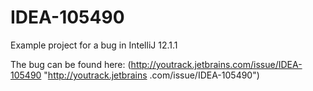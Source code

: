 IDEA-105490
========

Example project for a bug in IntelliJ 12.1.1

The bug can be found here: (http://youtrack.jetbrains.com/issue/IDEA-105490 "http://youtrack.jetbrains
.com/issue/IDEA-105490")
